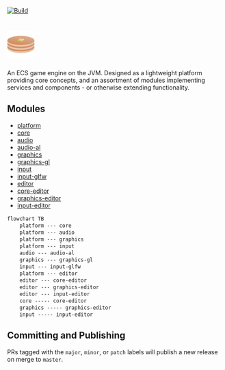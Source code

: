 [![Build](https://github.com/kkorolyov/pancake/workflows/build/badge.svg)](https://github.com/kkorolyov/pancake/actions/workflows/build.yaml)

# ![Pancake](docs/pancake.png)

An ECS game engine on the JVM.
Designed as a lightweight platform providing core concepts, and an assortment of modules implementing services and components - or otherwise extending functionality.

## Modules

* [platform](platform/README.md)
* [core](core/README.md)
* [audio](audio/README.md)
* [audio-al](audio/al/README.md)
* [graphics](graphics/README.md)
* [graphics-gl](graphics/gl/README.md)
* [input](input/README.md)
* [input-glfw](input/glfw/README.md)
* [editor](editor/README.md)
* [core-editor](core/editor/README.md)
* [graphics-editor](graphics/editor/README.md)
* [input-editor](input/editor/README.md)

```mermaid
flowchart TB
    platform --- core
    platform --- audio
    platform --- graphics
    platform --- input
    audio --- audio-al
    graphics --- graphics-gl
    input --- input-glfw
    platform --- editor
    editor --- core-editor
    editor --- graphics-editor
    editor --- input-editor
    core ----- core-editor
    graphics ----- graphics-editor
    input ----- input-editor
```

## Committing and Publishing

PRs tagged with the `major`, `minor`, or `patch` labels will publish a new release on merge to `master`.
